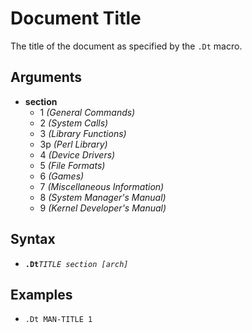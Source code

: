 Document Title
==============
The title of the document as specified by the `.Dt` macro.

Arguments
---------
- **section**
  - 1 _(General Commands)_
  - 2 _(System Calls)_
  - 3 _(Library Functions)_
  - 3p _(Perl Library)_
  - 4 _(Device Drivers)_
  - 5 _(File Formats)_
  - 6 _(Games)_
  - 7 _(Miscellaneous Information)_
  - 8 _(System Manager's Manual)_
  - 9 _(Kernel Developer's Manual)_

Syntax
------
- **`.Dt`**_`TITLE section [arch]`_

Examples
--------
- `.Dt MAN-TITLE 1`
